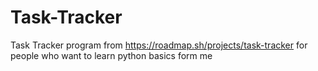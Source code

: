 # Task-Tracker
Task Tracker program from https://roadmap.sh/projects/task-tracker for people who want to learn python basics form me
